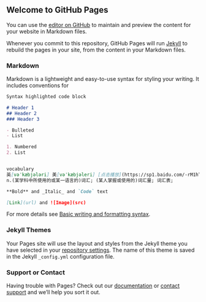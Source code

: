 ## Welcome to GitHub Pages

You can use the [editor on GitHub](https://github.com/BoolMar/Vocabulary/edit/gh-pages/index.md) to maintain and preview the content for your website in Markdown files.

Whenever you commit to this repository, GitHub Pages will run [Jekyll](https://jekyllrb.com/) to rebuild the pages in your site, from the content in your Markdown files.

### Markdown

Markdown is a lightweight and easy-to-use syntax for styling your writing. It includes conventions for

```markdown
Syntax highlighted code block

# Header 1
## Header 2
### Header 3

- Bulleted
- List

1. Numbered
2. List


vocabulary
英[vəˈkæbjələri] 美[vəˈkæbjəleri] [点击播放](https://sp1.baidu.com/-rM1hT4a2gU2pMbgoY3K/gettts?lan=en&text=vocabulary&spd=2&source=alading)
n.(某学科中所使用的或某一语言的)词汇; (某人掌握或使用的)词汇量; 词汇表;

**Bold** and _Italic_ and `Code` text

[Link](url) and ![Image](src)
```

For more details see [Basic writing and formatting syntax](https://docs.github.com/en/github/writing-on-github/getting-started-with-writing-and-formatting-on-github/basic-writing-and-formatting-syntax).

### Jekyll Themes

Your Pages site will use the layout and styles from the Jekyll theme you have selected in your [repository settings](https://github.com/BoolMar/Vocabulary/settings/pages). The name of this theme is saved in the Jekyll `_config.yml` configuration file.

### Support or Contact

Having trouble with Pages? Check out our [documentation](https://docs.github.com/categories/github-pages-basics/) or [contact support](https://support.github.com/contact) and we’ll help you sort it out.
